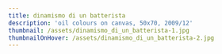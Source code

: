 ```yaml
---
title: dinamismo di un batterista
description: 'oil colours on canvas, 50x70, 2009/12'
thumbnail: /assets/dinamismo_di_un_batterista-1.jpg
thumbnailOnHover: /assets/dinamismo_di_un_batterista-2.jpg
---
```



